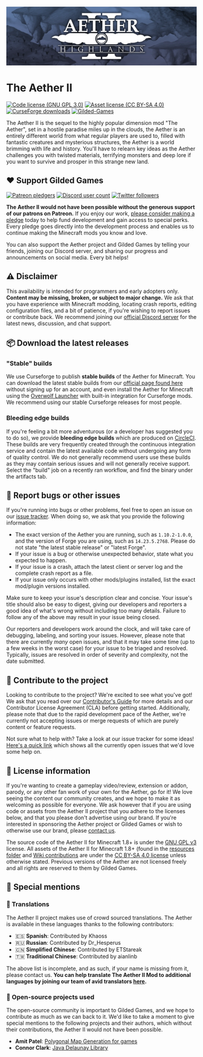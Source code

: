 ![Banner image](doc/banner.webp)

# The Aether II
[![Code license (GNU GPL 3.0)](https://img.shields.io/badge/code%20license-GNU%20GPLv3-green.svg?style=flat-square)](https://www.gnu.org/licenses/gpl-3.0.en.html)
[![Asset license (CC BY-SA 4.0)](https://img.shields.io/badge/asset%20license-CC%20BY--SA%204.0-blue.svg?style=flat-square)](https://creativecommons.org/licenses/by-sa/4.0/)
[![CurseForge downloads](http://cf.way2muchnoise.eu/223796.svg)](https://www.curseforge.com/minecraft/mc-mods/the-aether-ii)
[![Gilded-Games](https://circleci.com/gh/Gilded-Games/The-Aether-II/tree/1.12.2.svg?style=shield)](https://app.circleci.com/pipelines/github/Gilded-Games/The-Aether-II?branch=1.12.2)

The Aether II is the sequel to the highly popular dimension mod "The Aether", set in a hostile paradise miles up in the clouds, the Aether is an entirely different world from what regular players are used to, filled with fantastic creatures and mysterious structures, the Aether is a world brimming with life and history. You'll have to relearn key ideas as the Aether challenges you with twisted materials, terrifying monsters and deep lore if you want to survive and prosper in this strange new land.

## :heart: Support Gilded Games

[![Patreon pledgers](https://img.shields.io/endpoint.svg?url=https%3A%2F%2Fshieldsio-patreon.vercel.app%2Fapi%3Fusername%3DGildedGames%26type%3Dpatrons&style=flat-square)](https://patreon.com/GildedGames)
[![Discord user count](https://img.shields.io/discord/118816101936267265.svg?logoColor=FFFFFF&logo=discord&color=7289DA&style=flat-square)](https://discord.gg/yrFDeVZEwt)
[![Twitter followers](https://img.shields.io/twitter/follow/DevAether.svg?logo=twitter&label=twitter&style=flat-square)](https://twitter.com/DevAether)

**The Aether II would not have been possible without the generous support of our patrons on Patreon.** If you enjoy our work, [please consider making a pledge](https://patreon.com/GildedGames) today to help fund development and gain access to special perks. Every pledge goes directly into the development process and enables us to continue making the Minecraft mods you know and love.

You can also support the Aether project and Gilded Games by telling your friends, joining our Discord server, and sharing our progress and announcements on social media. Every bit helps!

## :warning: Disclaimer

This availability is intended for programmers and early adopters only. **Content may be missing, broken, or subject to major change.** We ask that you have experience with Minecraft modding, locating crash reports, editing configuration files, and a bit of patience, if you're wishing to report issues or contribute back. We recommend joining our [official Discord server](https://discord.gg/YgTv7Vg) for the latest news, discussion, and chat support.


## :package: Download the latest releases
### "Stable" builds
We use Curseforge to publish **stable builds** of the Aether for Minecraft. You can download the latest stable builds from our [official page found here](https://www.curseforge.com/minecraft/mc-mods/the-aether-ii) without signing up for an account, and even install the Aether for Minecraft using the [Overwolf Launcher](https://curseforge.overwolf.com/) with built-in integration for Curseforge mods. We recommend using our stable Curseforge releases for most people.

### Bleeding edge builds
If you're feeling a bit more adventurous (or a developer has suggested you to do so), we provide **bleeding edge builds** which are produced on [CircleCI](https://app.circleci.com/pipelines/github/Gilded-Games/The-Aether-II?branch=1.12.2). These builds are very frequently created through the continuous integration service and contain the latest available code without undergoing any form of quality control. We do not generally recommend users use these builds as they may contain serious issues and will not generally receive support. Select the "build" job on a recently ran workflow, and find the binary under the artifacts tab.

## :bug: Report bugs or other issues
If you're running into bugs or other problems, feel free to open an issue on our [issue tracker](https://github.com/Gilded-Games/The-Aether-II/issues). When doing so, we ask that you provide the following information:

- The exact version of the Aether you are running, such as `1.10.2-1.0.0`, and the version of Forge you are using, such as `14.23.5.2768`. Please do not state "the latest stable release" or "latest Forge".
- If your issue is a bug or otherwise unexpected behavior, state what you expected to happen.
- If your issue is a crash, attach the latest client or server log and the complete crash report as a file.
- If your issue only occurs with other mods/plugins installed, list the exact mod/plugin versions installed.

Make sure to keep your issue's description clear and concise. Your issue's title should also be easy to digest, giving our developers and reporters a good idea of what's wrong without including too many details. Failure to follow any of the above may result in your issue being closed.

Our reporters and developers work around the clock, and will take care of debugging, labeling, and sorting your issues. However, please note that there are currently _many_ open issues, and that it may take some time (up to a few weeks in the worst case) for your issue to be triaged and resolved. Typically, issues are resolved in order of severity and complexity, not the date submitted.

## :wrench: Contribute to the project
Looking to contribute to the project? We're excited to see what you've got! We ask that you read over our [Contributor's Guide](https://github.com/Gilded-Games/The-Aether-II/blob/1.12.2/CONTRIBUTING.md) for more details and our Contributor License Agreement (CLA) before getting started. Additionally, please note that due to the rapid development pace of the Aether, we're currently not accepting issues or merge requests of which are purely content or feature requests.

Not sure what to help with? Take a look at our issue tracker for some ideas! [Here's a quick link](https://github.com/Gilded-Games/The-Aether-II/labels/status%2Fhelp-wanted) which shows all the currently open issues that we'd love some help on.

## :scroll: License information
If you're wanting to create a gameplay video/review, extension or addon, parody, or any other fan work of your own for the Aether, go for it! We love seeing the content our community creates, and we hope to make it as welcoming as possible for everyone. We ask however that if you are using code or assets from the Aether II project that you adhere to the licenses below, and that you please don't advertise using our brand. If you're interested in sponsoring the Aether project or Gilded Games or wish to otherwise use our brand, please [contact us](mailto:support@gildedgames.com).

The source code of the Aether II for Minecraft 1.8+ is under the [GNU GPL v3](https://www.gnu.org/licenses/gpl-3.0.en.html) license. All assets of the Aether II for Minecraft 1.8+ (found in the [resources folder](https://github.com/Gilded-Games/The-Aether-II/tree/1.12.2/src/main/resources/assets) and [Wiki contributions](https://github.com/Gilded-Games/The-Aether-II/wiki) are under the [CC BY-SA 4.0 license](https://creativecommons.org/licenses/by-sa/4.0/) unless otherwise stated. Previous versions of the Aether are not licensed freely and all rights are reserved to them by Gilded Games.

## :star2: Special mentions
### :speech_balloon: Translations
The Aether II project makes use of crowd sourced translations. The Aether is available in these languages thanks to the following contributors:

- :es: **Spanish**: Contributed by Khaoss
- :ru: **Russian**: Contributed by Dr_Hesperus
- :cn: **Simplified Chinese**: Contributed by ETStareak
- :taiwan: **Traditional Chinese**: Contributed by aianlinb

The above list is incomplete, and as such, if your name is missing from it, please contact us. **You can help translate The Aether II Mod to additional languages by joining our team of avid translators [here](https://aether.oneskyapp.com/collaboration/project?id=158537).**


### :nut_and_bolt: Open-source projects used

The open-source community is important to Gilded Games, and we hope to contribute as much as we can back to it. We'd like to take a moment to give special mentions to the following projects and their authors, which without their contributions, the Aether II would not have been possible.

- **Amit Patel**: [Polygonal Map Generation for games](http://www-cs-students.stanford.edu/~amitp/game-programming/polygon-map-generation/)
- **Connor Clark**: [Java Delaunay Library](https://github.com/Hoten/Java-Delaunay)
